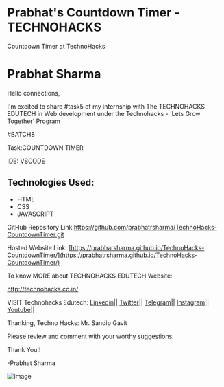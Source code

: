 # Prabhat's Countdown Timer - TECHNOHACKS

Countdown Timer at TechnoHacks

# Prabhat Sharma

Hello connections,

I'm excited to share #task5 of my internship with The TECHNOHACKS EDUTECH in Web development under the Technohacks - 'Lets Grow Together' Program

#BATCH8

Task:COUNTDOWN TIMER

IDE: VSCODE

## Technologies Used:
- HTML
- CSS
- JAVASCRIPT

GitHub Repository Link:https://github.com/prabhatrsharma/TechnoHacks-CountdownTimer.git

Hosted Website Link: [https://prabharsharma.github.io/TechnoHacks-CountdownTimer/](https://prabhatrsharma.github.io/TechnoHacks-CountdownTimer/)

To know MORE about TECHNOHACKS EDUTECH Website: 

http://technohacks.co.in/

VISIT Technohacks Edutech: 
<a href="https://www.linkedin.com/company/technohacks-edutech/"> Linkedin</a>||
<a href="https://twitter.com/technohacksedu"> Twitter</a>||
<a href="https://telegram.me/TechnoHacksofficial"> Telegram</a>||
<a href="https://www.instagram.com/technohacks.co.in"> Instagram</a>||
<a href="https://www.youtube.com/channel/UCwuh25VS9J9ApJ7Yomw_Lqw"> Youtube</a>||<br>

Thanking,
Techno Hacks:
Mr. Sandip Gavit

Please review and comment with your worthy suggestions.

Thank You!!

-Prabhat Sharma

![image](https://github.com/prabhatrsharma/TechnoHacks-CountdownTimer/assets/118990267/2029c68e-4dd2-45c8-8d42-357717e0ea0f)
